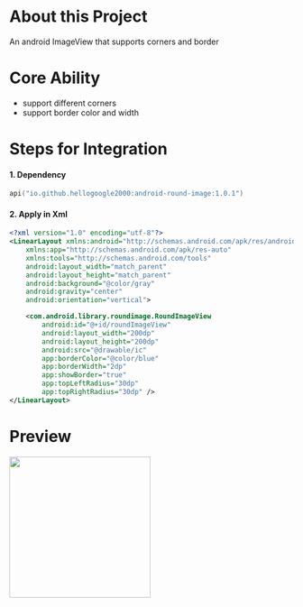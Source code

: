 # About this Project

An android ImageView that supports corners and border

# Core Ability

- support different corners
- support border color and width

# Steps for Integration

#### 1. Dependency

```kotlin
api("io.github.hellogoogle2000:android-round-image:1.0.1")
```

#### 2. Apply in Xml

```xml
<?xml version="1.0" encoding="utf-8"?>
<LinearLayout xmlns:android="http://schemas.android.com/apk/res/android"
    xmlns:app="http://schemas.android.com/apk/res-auto"
    xmlns:tools="http://schemas.android.com/tools"
    android:layout_width="match_parent"
    android:layout_height="match_parent"
    android:background="@color/gray"
    android:gravity="center"
    android:orientation="vertical">

    <com.android.library.roundimage.RoundImageView
        android:id="@+id/roundImageView"
        android:layout_width="200dp"
        android:layout_height="200dp"
        android:src="@drawable/ic"
        app:borderColor="@color/blue"
        app:borderWidth="2dp"
        app:showBorder="true"
        app:topLeftRadius="30dp"
        app:topRightRadius="30dp" />
</LinearLayout>
```

# Preview

<img src="https://github.com/user-attachments/assets/8aabc5a7-12b1-4d93-9421-33d511fa82f1" width="250"><br>